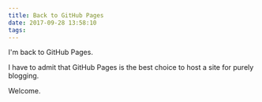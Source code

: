 ```yaml
---
title: Back to GitHub Pages
date: 2017-09-28 13:58:10
tags:
---
```


I'm back to GitHub Pages.

I have to admit that GitHub Pages is the best choice to host a site for purely blogging.

Welcome.